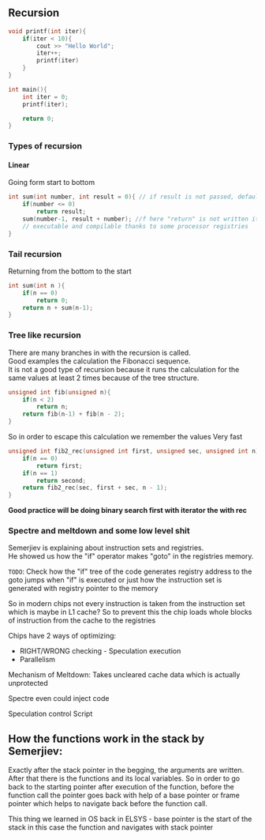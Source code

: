 ## Recursion
```c++
void printf(int iter){
    if(iter < 10){
        cout >> "Hello World";
        iter++;
        printf(iter)
    }
}

int main(){
    int iter = 0;
    printf(iter);

    return 0;
}
```

### Types of recursion
#### Linear
Going form start to bottom
```c++
int sum(int number, int result = 0){ // if result is not passed, default is 0 !!
    if(number <= 0)
        return result;
    sum(number-1, result + number); //f here "return" is not written it will be
    // executable and compilable thanks to some processor registries
}
```

### Tail recursion
Returning from the bottom to the start
```c++
int sum(int n ){
    if(n == 0)
        return 0;
    return n + sum(n-1);
}
```

### Tree like recursion
There are many branches in with the recursion is called.  
Good examples the calculation the Fibonacci sequence.  
It is not a good type of recursion because it runs the calculation for the same
values at least 2 times because of the tree structure.
```c++
unsigned int fib(unsigned n){
    if(n < 2)
        return n;
    return fib(n-1) + fib(n - 2);
}
```
So in order to escape this calculation we remember the values
Very fast
```c++
unsigned int fib2_rec(unsigned int first, unsigned sec, unsigned int n){
    if(n == 0)
        return first;
    if(n == 1)
        return second;
    return fib2_rec(sec, first + sec, n - 1);
}
```

**Good practice will be doing binary search first with iterator the with rec**

### Spectre and  meltdown and some low level shit
Semerjiev is explaining about instruction sets and registries.  
He showed us how the "if" operator makes "goto" in the registries memory.  

`TODO`: Check how the "if" tree of the code generates registry address to the
goto jumps when "if" is executed or just how the instruction set is generated
with registry pointer to the memory

So in modern chips not every instruction is taken from the instruction set
which is maybe in L1 cache? So to prevent this the chip loads whole blocks
of instruction from the cache to the registries  

Chips have 2 ways of optimizing:
* RIGHT/WRONG checking - Speculation execution  
* Parallelism  

Mechanism of Meltdown: Takes uncleared cache data which is actually unprotected  

Spectre even could inject code  

Speculation control Script

## How the functions work in the stack by Semerjiev:

Exactly after the stack pointer in the begging, the arguments are written.
After that there is the functions and its local variables.
So in order to go back to the starting pointer after execution of the function,
before the function call the pointer goes back with help of a base pointer or
frame pointer which helps to navigate back before the function call.  

This thing we learned in OS back in ELSYS - base pointer is the start of the
stack in this case the function and navigates with stack pointer  
